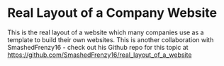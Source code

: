 # Real Layout of a Company Website
This is the real layout of a website which many companies use as a template to build their own websites. This is another collaboration with SmashedFrenzy16 - check out his Github repo for this topic at https://github.com/SmashedFrenzy16/real_layout_of_a_website
